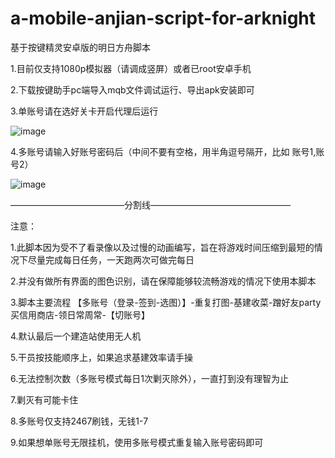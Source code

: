 # a-mobile-anjian-script-for-arknight
基于按键精灵安卓版的明日方舟脚本

1.目前仅支持1080p模拟器（请调成竖屏）或者已root安卓手机

2.下载按键助手pc端导入mqb文件调试运行、导出apk安装即可

3.单账号请在选好关卡开启代理后运行

![image](https://github.com/Lancarus/a-mobile-anjian-script-for-arknight/blob/master/img/1.png)

4.多账号请输入好账号密码后（中间不要有空格，用半角逗号隔开，比如  账号1,账号2）

![image](https://github.com/Lancarus/a-mobile-anjian-script-for-arknight/blob/master/img/2.png)


—————————————分割线————————————————

注意：

1.此脚本因为受不了看录像以及过慢的动画编写，旨在将游戏时间压缩到最短的情况下尽量完成每日任务，一天跑两次可做完每日

2.并没有做所有界面的图色识别，请在保障能够较流畅游戏的情况下使用本脚本

3.脚本主要流程 【多账号（登录-签到-选图）】-重复打图-基建收菜-蹭好友party买信用商店-领日常周常-【切账号】

4.默认最后一个建造站使用无人机

5.干员按技能顺序上，如果追求基建效率请手操

6.无法控制次数（多账号模式每日1次剿灭除外），一直打到没有理智为止

7.剿灭有可能卡住

8.多账号仅支持2467刷钱，无钱1-7

9.如果想单账号无限挂机，使用多账号模式重复输入账号密码即可
